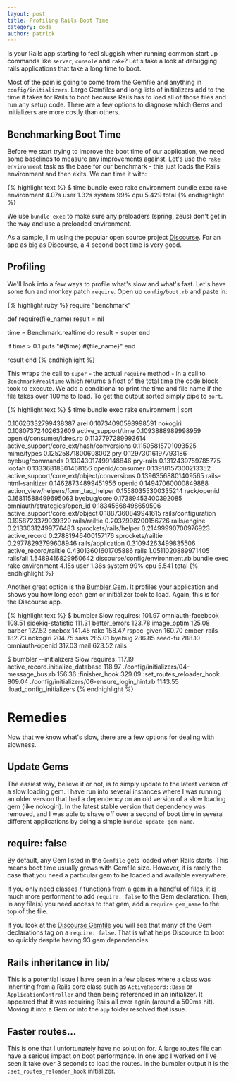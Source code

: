 ```yaml
---
layout: post
title: Profiling Rails Boot Time
category: code
author: patrick
---
```


Is your Rails app starting to feel sluggish when running common start up
commands like `server`, `console` and `rake`?  Let's take a look at debugging
rails applications that take a long time to boot.

Most of the pain is going to come from the Gemfile and anything in
`config/initializers`. Large Gemfiles and long lists of initializers add to the
time it takes for Rails to boot because Rails has to load all of those files and
run any setup code. There are a few options to diagnose which Gems and
initializers are more costly than others.

## Benchmarking Boot Time

Before we start trying to improve the boot time of our application, we need some
baselines to measure any improvements against.  Let's use the `rake environment`
task as the base for our benchmark - this just loads the Rails environment and
then exits. We can time it with:

{% highlight text %}
$ time bundle exec rake environment
bundle exec rake environment  4.07s user 1.32s system 99% cpu 5.429 total
{% endhighlight %}

We use `bundle exec` to make sure any preloaders (spring, zeus) don't get in the
way and use a preloaded environment.

As a sample, I'm using the popular open source project
[Discourse](https://github.com/discourse/discourse). For an app as big as
Discourse, a 4 second boot time is very good.


## Profiling
We'll look into a few ways to profile what's slow and what's fast. Let's have some
fun and monkey patch `require`. Open up `config/boot.rb` and paste in:

{% highlight ruby %}
require "benchmark"

def require(file_name)
  result = nil

  time = Benchmark.realtime do
    result = super
  end

  if time > 0.1
    puts "#{time} #{file_name}"
  end

  result
end
{% endhighlight %}

This wraps the call to `super` - the actual `require` method - in a call to
`Benchmark#realtime` which returns a float of the total time the code
block took to execute. We add a conditional to print the time and file name if
the file takes over 100ms to load. To get the output sorted simply pipe to
`sort`.


{% highlight text %}
$ time bundle exec rake environment | sort

0.10626332799438387 arel
0.10734090598998591 nokogiri
0.10807372402632609 active_support/time
0.1093888989998959  openid/consumer/idres.rb
0.1137797289993614  active_support/core_ext/hash/conversions
0.11505815701093525 mime/types
0.12525871800608002 pry
0.12973016197793186 byebug/commands
0.13043017499148846 pry-rails
0.1312439759785775  loofah
0.13336818301468156 openid/consumer
0.13918157300213352 active_support/core_ext/object/conversions
0.13963568801409565 rails-html-sanitizer
0.14628734899451956 openid
0.14947060000849888 action_view/helpers/form_tag_helper
0.15580355300335214 rack/openid
0.16811588499695063 byebug/core
0.17389453400392085 omniauth/strategies/open_id
0.18345668498659506 active_support/core_ext/object
0.1887360849941615  rails/configuration
0.1958723379939329  rails/railtie
0.2032998200156726  rails/engine
0.21330312499776483 sprockets/rails/helper
0.21499990700976923 active_record
0.27881946400157176 sprockets/railtie
0.29778293799608946 rails/application
0.31094263499835506 active_record/railtie
0.43013601601705886 rails
1.0511020889971405  rails/all
1.5489416829950642 discourse/config/environment.rb
bundle exec rake environment  4.15s user 1.36s system 99% cpu 5.541 total
{% endhighlight %}


Another great option is the [Bumbler Gem](https://github.com/nevir/Bumbler). It
profiles your application and shows you how long each gem or initializer took to
load. Again, this is for the Discourse app.


{% highlight text %}
$ bumbler
Slow requires:
    101.97  omniauth-facebook
    108.51  sidekiq-statistic
    111.31  better_errors
    123.78  image_optim
    125.08  barber
    127.52  onebox
    141.45  rake
    158.47  rspec-given
    160.70  ember-rails
    182.73  nokogiri
    204.75  sass
    285.01  byebug
    286.85  seed-fu
    288.10  omniauth-openid
    317.03  mail
    623.52  rails

$ bumbler --initializers
Slow requires:
    117.19  active_record.initialize_database
    118.97  ./config/initializers/04-message_bus.rb
    156.36  :finisher_hook
    329.09  :set_routes_reloader_hook
    809.04  ./config/initializers/06-ensure_login_hint.rb
   1143.55  :load_config_initializers
{% endhighlight %}

# Remedies
Now that we know what's slow, there are a few options for dealing with slowness.

## Update Gems

The easiest way, believe it or not, is to simply update to the latest version of
a slow loading gem. I have run into several instances where I was running an
older version that had a dependency on an old version of a slow loading gem
(like nokogiri). In the latest stable version that dependency was removed, and
I was able to shave off over a second of boot time in several different
applications by doing a simple `bundle update gem_name`.

## require: false

By default, any Gem listed in the `Gemfile` gets loaded when Rails starts. This
means boot time usually grows with Gemfile size. However, it is rarely the case
that you need a particular gem to be loaded and available everywhere.

If you only need classes / functions from a gem in a handful of files, it is much
more performant to add `require: false` to the Gem declaration. Then, in any
file(s) you need access to that gem, add a `require gem_name` to the top of the
file.

If you look at the [Discourse
Gemfile](https://github.com/discourse/discourse/blob/master/Gemfile) you will
see that many of the Gem declarations tag on a `require: false`. That is
what helps Discource to boot so quickly despite having 93 gem dependencies.

## Rails inheritance in lib/

This is a potential issue I have seen in a few places where a class was
inheriting from a Rails core class such as `ActiveRecord::Base` or
`ApplicationController` and then being referenced in an initializer. It appeared
that it was requiring Rails all over again (around a 500ms hit). Moving it into
a Gem or into the `app` folder resolved that issue.

## Faster routes...
This is one that I unfortunately have no solution for. A large routes file can
have a serious impact on boot performance. In one app I worked on I've seen it
take over 3 seconds to load the routes. In the bumbler output it is the
`:set_routes_reloader_hook` initializer.
